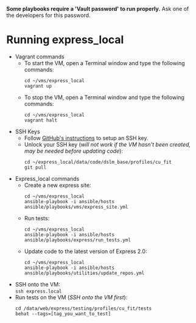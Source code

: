 **Some playbooks require a 'Vault password' to run properly.** Ask one of the developers for this password.

# Running express_local
* Vagrant commands
  * To start the VM, open a Terminal window and type the following commands:  
    ```
    cd ~/vms/express_local
    vagrant up
    ```
  * To stop the VM, open a Terminal window and type the following commands:  
    ```
    cd ~/vms/express_local
    vagrant halt
    ```
* SSH Keys
  * Follow [GitHub's instructions](https://help.github.com/articles/generating-ssh-keys/) to setup an SSH key.
  * Unlock your SSH key (_will not work if the VM hasn't been created, may be needed before updating code_):  
    ```
    cd ~/express_local/data/code/dslm_base/profiles/cu_fit
    git pull
    ```
* Express_local commands
  * Create a new express site:  
    ```
    cd ~/vms/express_local
    ansible-playbook -i ansible/hosts ansible/playbooks/vms/express_site.yml
    ```
  * Run tests:  
    ```
    cd ~/vms/express_local
    ansible-playbook -i ansible/hosts ansible/playbooks/express/run_tests.yml
    ```
  * Update code to the latest version of Express 2.0:  
    ```
    cd ~/vms/express_local
    ansible-playbook -i ansible/hosts ansible/playbooks/utilities/update_repos.yml
    ```
* SSH onto the VM:  
  `ssh express.local`
* Run tests on the VM (_SSH onto the VM first_):
  ```
  cd /data/web/express/testing/profiles/cu_fit/tests
  behat --tags=[tag_you_want_to_test]
  ```
